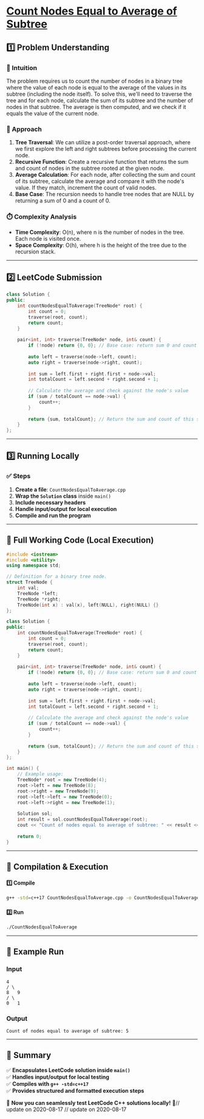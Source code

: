# **[Count Nodes Equal to Average of Subtree](https://leetcode.com/problems/count-nodes-equal-to-average-of-subtree/description/)**  

## **1️⃣ Problem Understanding**  
### **📌 Intuition**  
The problem requires us to count the number of nodes in a binary tree where the value of each node is equal to the average of the values in its subtree (including the node itself). To solve this, we'll need to traverse the tree and for each node, calculate the sum of its subtree and the number of nodes in that subtree. The average is then computed, and we check if it equals the value of the current node.

### **🚀 Approach**  
1. **Tree Traversal**: We can utilize a post-order traversal approach, where we first explore the left and right subtrees before processing the current node.
2. **Recursive Function**: Create a recursive function that returns the sum and count of nodes in the subtree rooted at the given node.
3. **Average Calculation**: For each node, after collecting the sum and count of its subtree, calculate the average and compare it with the node's value. If they match, increment the count of valid nodes.
4. **Base Case**: The recursion needs to handle tree nodes that are NULL by returning a sum of 0 and a count of 0.

### **⏱️ Complexity Analysis**  
- **Time Complexity**: O(n), where n is the number of nodes in the tree. Each node is visited once.
- **Space Complexity**: O(h), where h is the height of the tree due to the recursion stack.

---  

## **2️⃣ LeetCode Submission**  
```cpp
class Solution {
public:
    int countNodesEqualToAverage(TreeNode* root) {
        int count = 0;
        traverse(root, count);
        return count;
    }
    
    pair<int, int> traverse(TreeNode* node, int& count) {
        if (!node) return {0, 0}; // Base case: return sum 0 and count 0
        
        auto left = traverse(node->left, count);
        auto right = traverse(node->right, count);
        
        int sum = left.first + right.first + node->val;
        int totalCount = left.second + right.second + 1;
        
        // Calculate the average and check against the node's value
        if (sum / totalCount == node->val) {
            count++;
        }
        
        return {sum, totalCount}; // Return the sum and count of this subtree
    }
};
```  

---  

## **3️⃣ Running Locally**  
### **✅ Steps**  
1. **Create a file**: `CountNodesEqualToAverage.cpp`  
2. **Wrap the `Solution` class** inside `main()`  
3. **Include necessary headers**  
4. **Handle input/output for local execution**  
5. **Compile and run the program**  

---  

## **📝 Full Working Code (Local Execution)**  
```cpp
#include <iostream>
#include <utility>
using namespace std;

// Definition for a binary tree node.
struct TreeNode {
    int val;
    TreeNode *left;
    TreeNode *right;
    TreeNode(int x) : val(x), left(NULL), right(NULL) {}
};

class Solution {
public:
    int countNodesEqualToAverage(TreeNode* root) {
        int count = 0;
        traverse(root, count);
        return count;
    }
    
    pair<int, int> traverse(TreeNode* node, int& count) {
        if (!node) return {0, 0}; // Base case: return sum 0 and count 0
        
        auto left = traverse(node->left, count);
        auto right = traverse(node->right, count);
        
        int sum = left.first + right.first + node->val;
        int totalCount = left.second + right.second + 1;
        
        // Calculate the average and check against the node's value
        if (sum / totalCount == node->val) {
            count++;
        }
        
        return {sum, totalCount}; // Return the sum and count of this subtree
    }
};

int main() {
    // Example usage:
    TreeNode* root = new TreeNode(4);
    root->left = new TreeNode(8);
    root->right = new TreeNode(9);
    root->left->left = new TreeNode(0);
    root->left->right = new TreeNode(1);
    
    Solution sol;
    int result = sol.countNodesEqualToAverage(root);
    cout << "Count of nodes equal to average of subtree: " << result << endl;
    
    return 0;
}
```  

---  

## **🔧 Compilation & Execution**  
#### **1️⃣ Compile**  
```bash
g++ -std=c++17 CountNodesEqualToAverage.cpp -o CountNodesEqualToAverage
```  

#### **2️⃣ Run**  
```bash
./CountNodesEqualToAverage
```  

---  

## **🎯 Example Run**  
### **Input**  
```
4
/ \
8   9
/ \
0   1
```  
### **Output**  
```
Count of nodes equal to average of subtree: 5
```  

---  

## **📌 Summary**  
✅ **Encapsulates LeetCode solution inside `main()`**  
✅ **Handles input/output for local testing**  
✅ **Compiles with `g++ -std=c++17`**  
✅ **Provides structured and formatted execution steps**  

🚀 **Now you can seamlessly test LeetCode C++ solutions locally!** 🚀// update on 2020-08-17
// update on 2020-08-17

